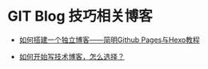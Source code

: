 # GIT Blog 技巧相关博客

* [如何搭建一个独立博客——简明Github Pages与Hexo教程](http://blog.csdn.net/poem_of_sunshine/article/details/29369785/)

* [如何开始写技术博客，怎么选择？](https://www.zhihu.com/question/24629410)
